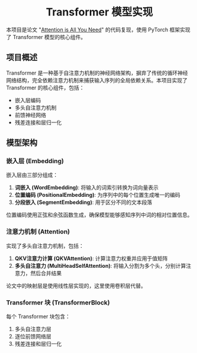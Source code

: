 <h1 align="center">Transformer 模型实现</h1>

本项目是论文 "[Attention is All You Need](https://arxiv.org/pdf/1706.03762)" 的代码复现，使用 PyTorch 框架实现了 Transformer 模型的核心组件。

## 项目概述

Transformer 是一种基于自注意力机制的神经网络架构，摒弃了传统的循环神经网络结构，完全依赖注意力机制来捕获输入序列的全局依赖关系。本项目实现了 Transformer 的核心组件，包括：

- 嵌入层编码
- 多头自注意力机制
- 前馈神经网络
- 残差连接和层归一化

## 模型架构

### 嵌入层 (Embedding)

嵌入层由三部分组成：

1. **词嵌入 (WordEmbedding)**: 将输入的词索引转换为词向量表示
2. **位置编码 (PositionalEmbedding)**: 为序列中的每个位置生成唯一的编码
3. **分段嵌入 (SegmentEmbedding)**: 用于区分不同的文本段落

位置编码使用正弦和余弦函数生成，确保模型能够感知序列中词的相对位置信息。

### 注意力机制 (Attention)

实现了多头自注意力机制，包括：

1. **QKV注意力计算 (QKVAttention)**: 计算注意力权重并应用于值矩阵
2. **多头自注意力 (MultiHeadSelfAttention)**: 将输入分割为多个头，分别计算注意力，然后合并结果

论文中的映射层是使用线性层实现的，这里使用卷积层代替。

### Transformer 块 (TransformerBlock)

每个 Transformer 块包含：

1. 多头自注意力层
2. 逐位前馈网络层
3. 残差连接和层归一化